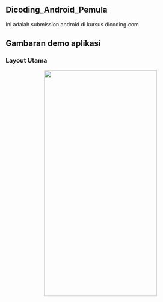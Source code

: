 ## Dicoding_Android_Pemula
Ini adalah submission android di kursus dicoding.com

## Gambaran demo aplikasi

### Layout Utama

<p align="center"><img src="https://i.postimg.cc/sx3CBDfz/Screenshot-2019-09-23-21-30-43-22.png" width="300px" height="600px"></p>
